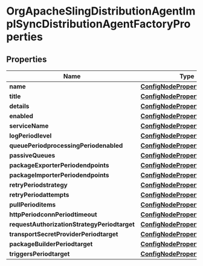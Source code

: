 
# OrgApacheSlingDistributionAgentImplSyncDistributionAgentFactoryProperties

## Properties
Name | Type | Description | Notes
------------ | ------------- | ------------- | -------------
**name** | [**ConfigNodePropertyString**](ConfigNodePropertyString.md) |  |  [optional]
**title** | [**ConfigNodePropertyString**](ConfigNodePropertyString.md) |  |  [optional]
**details** | [**ConfigNodePropertyString**](ConfigNodePropertyString.md) |  |  [optional]
**enabled** | [**ConfigNodePropertyBoolean**](ConfigNodePropertyBoolean.md) |  |  [optional]
**serviceName** | [**ConfigNodePropertyString**](ConfigNodePropertyString.md) |  |  [optional]
**logPeriodlevel** | [**ConfigNodePropertyDropDown**](ConfigNodePropertyDropDown.md) |  |  [optional]
**queuePeriodprocessingPeriodenabled** | [**ConfigNodePropertyBoolean**](ConfigNodePropertyBoolean.md) |  |  [optional]
**passiveQueues** | [**ConfigNodePropertyArray**](ConfigNodePropertyArray.md) |  |  [optional]
**packageExporterPeriodendpoints** | [**ConfigNodePropertyArray**](ConfigNodePropertyArray.md) |  |  [optional]
**packageImporterPeriodendpoints** | [**ConfigNodePropertyArray**](ConfigNodePropertyArray.md) |  |  [optional]
**retryPeriodstrategy** | [**ConfigNodePropertyDropDown**](ConfigNodePropertyDropDown.md) |  |  [optional]
**retryPeriodattempts** | [**ConfigNodePropertyInteger**](ConfigNodePropertyInteger.md) |  |  [optional]
**pullPerioditems** | [**ConfigNodePropertyInteger**](ConfigNodePropertyInteger.md) |  |  [optional]
**httpPeriodconnPeriodtimeout** | [**ConfigNodePropertyInteger**](ConfigNodePropertyInteger.md) |  |  [optional]
**requestAuthorizationStrategyPeriodtarget** | [**ConfigNodePropertyString**](ConfigNodePropertyString.md) |  |  [optional]
**transportSecretProviderPeriodtarget** | [**ConfigNodePropertyString**](ConfigNodePropertyString.md) |  |  [optional]
**packageBuilderPeriodtarget** | [**ConfigNodePropertyString**](ConfigNodePropertyString.md) |  |  [optional]
**triggersPeriodtarget** | [**ConfigNodePropertyString**](ConfigNodePropertyString.md) |  |  [optional]



